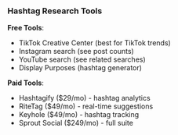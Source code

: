 ### Hashtag Research Tools

**Free Tools**:

- TikTok Creative Center (best for TikTok trends)
- Instagram search (see post counts)
- YouTube search (see related searches)
- Display Purposes (hashtag generator)

**Paid Tools**:

- Hashtagify ($29/mo) - hashtag analytics
- RiteTag ($49/mo) - real-time suggestions
- Keyhole ($49/mo) - hashtag tracking
- Sprout Social ($249/mo) - full suite
